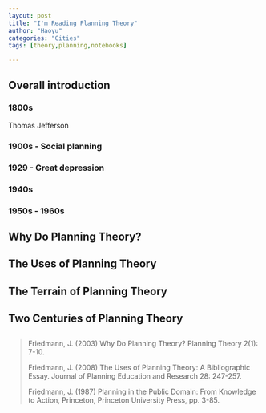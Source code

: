 ```yaml
---
layout: post
title: "I'm Reading Planning Theory"
author: "Haoyu"
categories: "Cities" 
tags: [theory,planning,notebooks]

---
```


## Overall introduction

### 1800s

Thomas Jefferson



### 1900s - Social planning

### 1929 - Great depression

### 1940s

### 1950s - 1960s

















## Why Do Planning Theory?

## The Uses of Planning Theory

## The Terrain of Planning Theory



## Two Centuries of Planning Theory

## 





> Friedmann, J. (2003) Why Do Planning Theory? Planning Theory 2(1): 7-10.
>
> Friedmann, J. (2008) The Uses of Planning Theory: A Bibliographic Essay. Journal of Planning Education and Research 28: 247-257.
>
> Friedmann, J. (1987) Planning in the Public Domain: From Knowledge to Action, Princeton, Princeton University Press, pp. 3-85.
